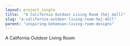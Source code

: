 ```yaml
---
layout: project_single
title:  "A California Outdoor Living Room (hej doll)"
slug: "a-california-outdoor-living-room-hej-doll"
parent: "inspiring-bohemian-living-room-designs"
---
```

A California Outdoor Living Room
